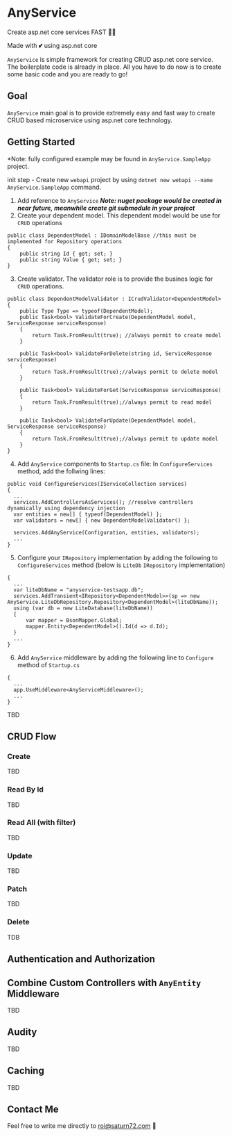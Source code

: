 # AnyService
Create asp.net core services FAST 🐱‍🏍 

Made with 💕 using asp.net core

`AnyService` is simple framework for creating CRUD asp.net core service.
The boilerplate code is already in place. All you have to do now is to create some basic code and you are ready to go!

## Goal
`AnyService` main goal is to provide extremely easy and fast way to create CRUD based microservice using asp.net core technology.


## Getting Started
*Note: fully configured example may be found in `AnyService.SampleApp` project.

init step - Create new `webapi` project by using `dotnet new webapi --name AnyService.SampleApp` command.

1. Add reference to `AnyService` ***Note: nuget package would be created in near future, meanwhile create git submodule in your project***
2. Create your dependent model. This dependent model would be use for `CRUD` operations
```  
public class DependentModel : IDomainModelBase //this must be implemented for Repository operations
{
    public string Id { get; set; }
    public string Value { get; set; }
}
```
3. Create validator. The validator role is to provide the busines logic for `CRUD` operations.
```
public class DependentModelValidator : ICrudValidator<DependentModel>
{
    public Type Type => typeof(DependentModel);
    public Task<bool> ValidateForCreate(DependentModel model, ServiceResponse serviceResponse)
    {
        return Task.FromResult(true); //always permit to create model
    }

    public Task<bool> ValidateForDelete(string id, ServiceResponse serviceResponse)
    {
        return Task.FromResult(true);//always permit to delete model
    }

    public Task<bool> ValidateForGet(ServiceResponse serviceResponse)
    {
        return Task.FromResult(true);//always permit to read model
    }

    public Task<bool> ValidateForUpdate(DependentModel model, ServiceResponse serviceResponse)
    {
        return Task.FromResult(true);//always permit to update model
    }
}
```
4. Add `AnyService` components to `Startup.cs` file: In `ConfigureServices` method, add the follwing lines:
```
public void ConfigureServices(IServiceCollection services)
{
  ...
  services.AddControllersAsServices(); //resolve controllers dynamically using dependency injection
  var entities = new[] { typeof(DependentModel) };
  var validators = new[] { new DependentModelValidator() };
    
  services.AddAnyService(Configuration, entities, validators);   
  ...
}
```
5. Configure your `IRepository` implementation by adding the following to `ConfigureServices` method (below is `LiteDb` `IRepository` implementation)
```
{
  ...
  var liteDbName = "anyservice-testsapp.db";
  services.AddTransient<IRepository<DependentModel>>(sp => new AnyService.LiteDbRepository.Repository<DependentModel>(liteDbName));
  using (var db = new LiteDatabase(liteDbName))
  {
      var mapper = BsonMapper.Global;
      mapper.Entity<DependentModel>().Id(d => d.Id);
  }
  ...
}
```
6. Add `AnyService` middleware by adding the following line to `Configure` method of `Startup.cs`
```
{
  ...
  app.UseMiddleware<AnyServiceMiddleware>();
  ...
}
```

TBD

## CRUD Flow
### Create
TBD
### Read By Id
TBD
### Read All (with filter)
TBD
### Update
TBD
### Patch
TBD
### Delete
TDB

## Authentication and Authorization
## Combine Custom Controllers with `AnyEntity` Middleware
TBD

## Audity
TBD

## Caching
TBD

## Contact Me
Feel free to write me directly to roi@saturn72.com 📧
